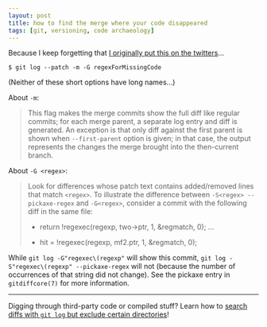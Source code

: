 ```yaml
---
layout: post
title: how to find the merge where your code disappeared
tags: [git, versioning, code archaeology]
---
```


Because I keep forgetting that [I originally put this on the twitters](https://twitter.com/drwxrxrx/status/766373512437039104)...

```shell
$ git log --patch -m -G regexForMissingCode
```

(Neither of these short options have long names...)

About `-m`:

> This flag makes the merge commits show the full diff like regular commits; for each merge parent, a separate log entry and diff is generated. An exception is that only diff against the first parent is shown when `--first-parent` option is given; in that case, the output represents the changes the merge brought into the then-current branch.

About `-G <regex>`:

> Look for differences whose patch text contains added/removed lines that match `<regex>`. To illustrate the difference between `-S<regex> --pickaxe-regex` and `-G<regex>`, consider a commit with the following diff in the same file:
>
>    +    return !regexec(regexp, two->ptr, 1, &regmatch, 0);
>    ...
>    -    hit = !regexec(regexp, mf2.ptr, 1, &regmatch, 0);

While `git log -G"regexec\(regexp"` will show this commit, `git log -S"regexec\(regexp" --pickaxe-regex` will not (because the number of occurrences of that string did not change). See the pickaxe entry in `gitdiffcore(7)` for more information.

_______

Digging through third-party code or compiled stuff? Learn how to [search diffs with `git log` but exclude certain directories](/2016/04/11/search-Git-history-ignoring-certain-directory.html)!
